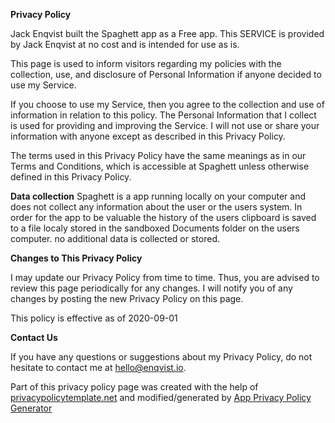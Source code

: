 **Privacy Policy**

Jack Enqvist built the Spaghett app as a Free app. This SERVICE is provided by Jack Enqvist at no cost and is intended for use as is.

This page is used to inform visitors regarding my policies with the collection, use, and disclosure of Personal Information if anyone decided to use my Service.

If you choose to use my Service, then you agree to the collection and use of information in relation to this policy. The Personal Information that I collect is used for providing and improving the Service. I will not use or share your information with anyone except as described in this Privacy Policy.

The terms used in this Privacy Policy have the same meanings as in our Terms and Conditions, which is accessible at Spaghett unless otherwise defined in this Privacy Policy.

**Data collection**
Spaghett is a app running locally on your computer and does not collect any information about the user or the users system.
In order for the app to be valuable the history of the users clipboard is saved to a file localy stored in the sandboxed Documents folder on the users computer.
no additional data is collected or stored.

**Changes to This Privacy Policy**

I may update our Privacy Policy from time to time. Thus, you are advised to review this page periodically for any changes. I will notify you of any changes by posting the new Privacy Policy on this page.

This policy is effective as of 2020-09-01

**Contact Us**

If you have any questions or suggestions about my Privacy Policy, do not hesitate to contact me at hello@enqvist.io.

Part of this privacy policy page was created with the help of [privacypolicytemplate.net](https://privacypolicytemplate.net) and modified/generated by [App Privacy Policy Generator](https://app-privacy-policy-generator.firebaseapp.com/)
